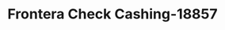 ---
f_zip-code: 85607
f_state-code: AZ
title: Frontera Check Cashing-18857
f_phone: 520-364-4314
f_city-only: Douglas
f_address: 203 East 1St Street Douglas
f_location-unique-id: '18857'
slug: frontera-check-cashing-18857
updated-on: '2024-05-30T13:46:58.046Z'
created-on: '2024-05-30T13:36:59.803Z'
published-on: '2024-05-30T13:54:32.469Z'
f_city-state: cms/city/douglas-az.md
f_company: cms/company/frontera-check-cashing.md
f_state: cms/state/arizona.md
layout: '[payday-loan].html'
tags: payday-loan
---